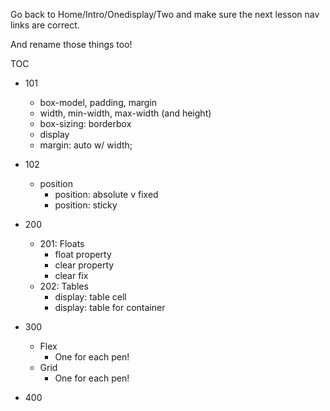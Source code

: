 Go back to Home/Intro/Onedisplay/Two and make sure the next lesson nav links are correct.

And rename those things too!



TOC
* 101
  * box-model, padding, margin
  * width, min-width, max-width (and height)
  * box-sizing: borderbox
  * display
  * margin: auto w/ width;
* 102
  * position
    * position: absolute v fixed
    * position: sticky

* 200
  * 201: Floats
    * float property
    * clear property
    * clear fix
  * 202: Tables
    * display: table cell
    * display: table for container

* 300
  * Flex
    * One for each pen!
  * Grid
    * One for each pen!

* 400

